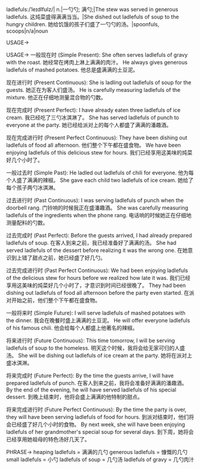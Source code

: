 ladlefuls:/ˈleɪdlfʊlz/| n.|一勺勺; 满勺;|The stew was served in generous ladlefuls.  这炖菜盛得满满当当。|She dished out ladlefuls of soup to the hungry children. 她给饥饿的孩子们盛了一勺勺的汤。|spoonfuls, scoops|n/a|noun

USAGE->

USAGE->
一般现在时 (Simple Present):
She often serves ladlefuls of gravy with the roast. 她经常在烤肉上淋上满满的肉汁。
He always gives generous ladlefuls of mashed potatoes. 他总是盛满满的土豆泥。


现在进行时 (Present Continuous):
She is ladling out ladlefuls of soup for the guests. 她正在为客人们盛汤。
He is carefully measuring ladlefuls of the mixture. 他正在仔细地测量混合物的勺数。


现在完成时 (Present Perfect):
I have already eaten three ladlefuls of ice cream. 我已经吃了三勺冰淇淋了。
She has served ladlefuls of punch to everyone at the party. 她已经给派对上的每个人都盛了满满的潘趣酒。


现在完成进行时 (Present Perfect Continuous):
They have been dishing out ladlefuls of food all afternoon. 他们整个下午都在盛食物。
We have been enjoying ladlefuls of this delicious stew for hours.  我们已经享用这美味的炖菜好几个小时了。


一般过去时 (Simple Past):
He ladled out ladlefuls of chili for everyone. 他为每个人盛了满满的辣椒。
She gave each child two ladlefuls of ice cream. 她给了每个孩子两勺冰淇淋。


过去进行时 (Past Continuous):
I was serving ladlefuls of punch when the doorbell rang. 门铃响的时候我正在盛潘趣酒。
She was carefully measuring ladlefuls of the ingredients when the phone rang.  电话响的时候她正在仔细地测量配料的勺数。


过去完成时 (Past Perfect):
Before the guests arrived, I had already prepared ladlefuls of soup. 在客人到来之前，我已经准备好了满满的汤。
She had served ladlefuls of the dessert before realizing it was the wrong one.  在她意识到上错了甜点之前，她已经盛了好几勺。


过去完成进行时 (Past Perfect Continuous):
We had been enjoying ladlefuls of the delicious stew for hours before we realized how late it was.  我们已经享用这美味的炖菜好几个小时了，才意识到时间已经很晚了。
They had been dishing out ladlefuls of food all afternoon before the party even started.  在派对开始之前，他们整个下午都在盛食物。


一般将来时 (Simple Future):
I will serve ladlefuls of mashed potatoes with the dinner. 我会在晚餐时盛上满满的土豆泥。
He will offer everyone ladlefuls of his famous chili. 他会给每个人都盛上他著名的辣椒。


将来进行时 (Future Continuous):
This time tomorrow, I will be serving ladlefuls of soup to the homeless. 明天这个时候，我将会给无家可归的人盛汤。
She will be dishing out ladlefuls of ice cream at the party.  她将在派对上盛冰淇淋。


将来完成时 (Future Perfect):
By the time the guests arrive, I will have prepared ladlefuls of punch.  在客人到来之前，我将会准备好满满的潘趣酒。
By the end of the evening, he will have served ladlefuls of his special dessert.  到晚上结束时，他将会盛上满满的他特制的甜点。


将来完成进行时 (Future Perfect Continuous):
By the time the party is over, they will have been serving ladlefuls of food for hours.  到派对结束时，他们将会已经盛了好几个小时的食物。
By next week, she will have been enjoying ladlefuls of her grandmother's special soup for several days. 到下周，她将会已经享用她祖母的特色汤好几天了。



PHRASE->
heaping ladlefuls = 满满的几勺
generous ladlefuls = 慷慨的几勺
small ladlefuls = 小勺
ladlefuls of soup = 几勺汤
ladlefuls of gravy = 几勺肉汁
